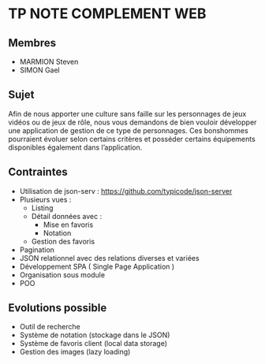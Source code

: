 # TP NOTE COMPLEMENT WEB

## Membres

- MARMION Steven
- SIMON Gael

## Sujet

Afin de nous apporter une culture sans faille sur les personnages de jeux vidéos ou de jeux de rôle, nous vous demandons de bien vouloir développer une application de 
gestion de ce type de personnages. Ces bonshommes pourraient évoluer selon certains critères et posséder certains équipements disponibles également dans l’application.

## Contraintes

- Utilisation de json-serv : <https://github.com/typicode/json-server>
- Plusieurs vues : 
  - Listing
  - Détail données avec :
    - Mise en favoris
    - Notation
  - Gestion des favoris
- Pagination
- JSON relationnel avec des relations diverses et variées
- Développement SPA ( Single Page Application )
- Organisation sous module
- POO

## Evolutions possible

- Outil de recherche
- Système de notation (stockage dans le JSON)
- Système de favoris client (local data storage)
- Gestion des images (lazy loading)